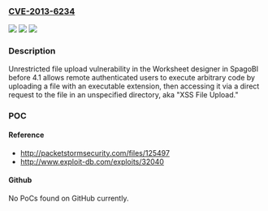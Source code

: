 ### [CVE-2013-6234](https://cve.mitre.org/cgi-bin/cvename.cgi?name=CVE-2013-6234)
![](https://img.shields.io/static/v1?label=Product&message=n%2Fa&color=blue)
![](https://img.shields.io/static/v1?label=Version&message=n%2Fa&color=blue)
![](https://img.shields.io/static/v1?label=Vulnerability&message=n%2Fa&color=brighgreen)

### Description

Unrestricted file upload vulnerability in the Worksheet designer in SpagoBI before 4.1 allows remote authenticated users to execute arbitrary code by uploading a file with an executable extension, then accessing it via a direct request to the file in an unspecified directory, aka "XSS File Upload."

### POC

#### Reference
- http://packetstormsecurity.com/files/125497
- http://www.exploit-db.com/exploits/32040

#### Github
No PoCs found on GitHub currently.

